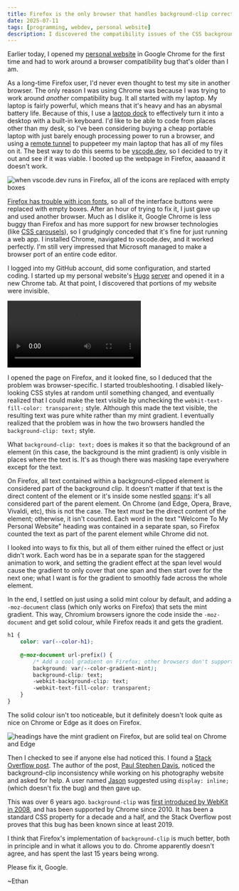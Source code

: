 ```yaml
---
title: Firefox is the only browser that handles background-clip correctly
date: 2025-07-11
tags: [programming, webdev, personal website]
description: I discovered the compatibility issues of the CSS background-clip attribute
---
```


Earlier today, I opened my [personal website](/blog/personalwebsite) in Google Chrome for the first time and had to work around a browser compatibility bug that's older than I am.

As a long-time Firefox user, I'd never even thought to test my site in another browser. The only reason I was using Chrome was because I was trying to work around *another* compatibility bug. It all started with my laptop. My laptop is fairly powerful, which means that it's heavy and has an abysmal battery life. Because of this, I use a [laptop dock](https://www.youtube.com/watch?v=Pc31L3zJiaU) to effectively turn it into a desktop with a built-in keyboard. I'd like to be able to code from places other than my desk, so I've been considering buying a cheap portable laptop with just barely enough processing power to run a browser, and using a [remote tunnel](https://code.visualstudio.com/docs/remote/tunnels) to puppeteer my main laptop that has all of my files on it. The best way to do this seems to be [vscode.dev](https://code.visualstudio.com/blogs/2021/10/20/vscode-dev), so I decided to try it out and see if it was viable. I booted up the webpage in Firefox, aaaaand it doesn't work.

![when vscode.dev runs in Firefox, all of the icons are replaced with empty boxes](~/vscode-dot-dev-icon-font.webp)

[Firefox has trouble with icon fonts](https://support.mozilla.org/en-US/questions/1016919), so all of the interface buttons were replaced with empty boxes. After an hour of trying to fix it, I just gave up and used another browser. Much as I dislike it, Google Chrome is less buggy than Firefox and has more support for new browser technologies (like [CSS carousels](https://chrome.dev/carousel/)), so I grudgingly conceded that it's fine for just running a web app. I installed Chrome, navigated to vscode.dev, and it worked perfectly. I'm still very impressed that Microsoft managed to make a browser port of an entire code editor.

I logged into my GitHub account, did some configuration, and started coding. I started up my personal website's [Hugo](/blog/hugoswitch) [server](https://gohugo.io/commands/hugo_server/) and opened it in a new Chrome tab. At that point, I discovered that portions of my website were invisible.

![The mint gradient is visible on Firefox but not on Chrome](~/background-clip-firefox-chrome.webm)

I opened the page on Firefox, and it looked fine, so I deduced that the problem was browser-specific. I started troubleshooting. I disabled likely-looking CSS styles at random until something changed, and eventually realized that I could make the text visible by unchecking the `webkit-text-fill-color: transparent;` style. Although this made the text visible, the resulting text was pure white rather than my mint gradient. I eventually realized that the problem was in how the two browsers handled the `background-clip: text;` style.

What `background-clip: text;` does is makes it so that the background of an element (in this case, the background is the mint gradient) is only visible in places where the text is. It's as though there was masking tape everywhere except for the text.

On Firefox, all text contained within a background-clipped element is considered part of the background clip. It doesn't matter if that text is the direct content of the element or it's inside some nestled [spans](https://developer.mozilla.org/en-US/docs/Web/HTML/Reference/Elements/span): it's all considered part of the parent element. On Chrome (and Edge, Opera, Brave, Vivaldi, etc), this is not the case. The text *must* be the direct content of the element; otherwise, it isn't counted. Each word in the text "Welcome To My Personal Website" heading was contained in a separate span, so Firefox counted the text as part of the parent element while Chrome did not.

I looked into ways to fix this, but all of them either ruined the effect or just didn't work. Each word has be in a separate span for the staggered animation to work, and setting the gradient effect at the span level would cause the gradient to only cover that one span and then start over for the next one; what I want is for the gradient to smoothly fade across the whole element.

In the end, I settled on just using a solid mint colour by default, and adding a `-moz-document` class (which only works on Firefox) that sets the mint gradient. This way, Chromium browsers ignore the code inside the `-moz-document` and get solid colour, while Firefox reads it and gets the gradient.

```css
h1 {
    color: var(--color-h1);
    
    @-moz-document url-prefix() {
        /* Add a cool gradient on Firefox; other browsers don't support it :( */
        background: var(--color-gradient-mint);
        background-clip: text;
        -webkit-background-clip: text;
        -webkit-text-fill-color: transparent;
    }
}
```

The solid colour isn't too noticeable, but it definitely doesn't look quite as nice on Chrome or Edge as it does on Firefox.

![headings have the mint gradient on Firefox, but are solid teal on Chrome and Edge](~/mint-headings-firefox-chrome-edge.webp)

Then I checked to see if anyone else had noticed this. I found a [Stack Overflow post](https://stackoverflow.com/questions/55198363/webkit-background-clip-text-working-on-mozilla-but-not-on-chrome). The author of the post, [Paul Stephen Davis](https://stackoverflow.com/users/5925418/paul-stephen-davis), noticed the background-clip inconsistency while working on his photography website and asked for help. A user named [Jason](https://stackoverflow.com/users/4243228/jason) suggested using `display: inline;` (which doesn't fix the bug) and then gave up. 

This was over 6 years ago. `background-clip` was [first introduced by WebKit in 2008](https://www.css3.info/webkit-introduces-background-cliptext/), and has been supported by Chrome since 2010. It has been a standard CSS property for a decade and a half, and the Stack Overflow post proves that this bug has been known since at least 2019.

I think that Firefox's implementation of `background-clip` is much better, both in principle and in what it allows you to do. Chrome apparently doesn't agree, and has spent the last 15 years being wrong.

Please fix it, Google.

~Ethan